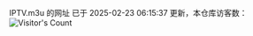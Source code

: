 IPTV.m3u 的网址 已于 2025-02-23 06:15:37 更新，本仓库访客数：![Visitor's Count](https://profile-counter.glitch.me/hero1898_tv/count.svg)
